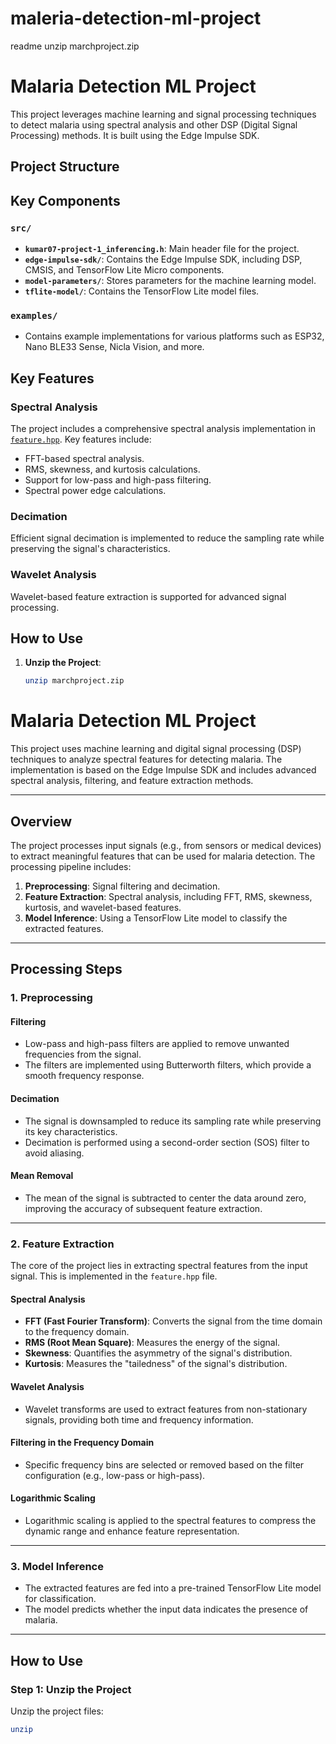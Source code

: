 # maleria-detection-ml-project
readme 
unzip marchproject.zip
# Malaria Detection ML Project

This project leverages machine learning and signal processing techniques to detect malaria using spectral analysis and other DSP (Digital Signal Processing) methods. It is built using the Edge Impulse SDK.

## Project Structure



## Key Components

### `src/`
- **`kumar07-project-1_inferencing.h`**: Main header file for the project.
- **`edge-impulse-sdk/`**: Contains the Edge Impulse SDK, including DSP, CMSIS, and TensorFlow Lite Micro components.
- **`model-parameters/`**: Stores parameters for the machine learning model.
- **`tflite-model/`**: Contains the TensorFlow Lite model files.

### `examples/`
- Contains example implementations for various platforms such as ESP32, Nano BLE33 Sense, Nicla Vision, and more.

## Key Features

### Spectral Analysis
The project includes a comprehensive spectral analysis implementation in [`feature.hpp`](kumar07-project-1_inferencing/src/edge-impulse-sdk/dsp/spectral/feature.hpp). Key features include:
- FFT-based spectral analysis.
- RMS, skewness, and kurtosis calculations.
- Support for low-pass and high-pass filtering.
- Spectral power edge calculations.

### Decimation
Efficient signal decimation is implemented to reduce the sampling rate while preserving the signal's characteristics.

### Wavelet Analysis
Wavelet-based feature extraction is supported for advanced signal processing.

## How to Use

1. **Unzip the Project**:
   ```bash
   unzip marchproject.zip


# Malaria Detection ML Project

This project uses machine learning and digital signal processing (DSP) techniques to analyze spectral features for detecting malaria. The implementation is based on the Edge Impulse SDK and includes advanced spectral analysis, filtering, and feature extraction methods.

---

## Overview

The project processes input signals (e.g., from sensors or medical devices) to extract meaningful features that can be used for malaria detection. The processing pipeline includes:

1. **Preprocessing**: Signal filtering and decimation.
2. **Feature Extraction**: Spectral analysis, including FFT, RMS, skewness, kurtosis, and wavelet-based features.
3. **Model Inference**: Using a TensorFlow Lite model to classify the extracted features.

---

## Processing Steps

### 1. Preprocessing

#### **Filtering**
- Low-pass and high-pass filters are applied to remove unwanted frequencies from the signal.
- The filters are implemented using Butterworth filters, which provide a smooth frequency response.

#### **Decimation**
- The signal is downsampled to reduce its sampling rate while preserving its key characteristics.
- Decimation is performed using a second-order section (SOS) filter to avoid aliasing.

#### **Mean Removal**
- The mean of the signal is subtracted to center the data around zero, improving the accuracy of subsequent feature extraction.

---

### 2. Feature Extraction

The core of the project lies in extracting spectral features from the input signal. This is implemented in the `feature.hpp` file.

#### **Spectral Analysis**
- **FFT (Fast Fourier Transform)**: Converts the signal from the time domain to the frequency domain.
- **RMS (Root Mean Square)**: Measures the energy of the signal.
- **Skewness**: Quantifies the asymmetry of the signal's distribution.
- **Kurtosis**: Measures the "tailedness" of the signal's distribution.

#### **Wavelet Analysis**
- Wavelet transforms are used to extract features from non-stationary signals, providing both time and frequency information.

#### **Filtering in the Frequency Domain**
- Specific frequency bins are selected or removed based on the filter configuration (e.g., low-pass or high-pass).

#### **Logarithmic Scaling**
- Logarithmic scaling is applied to the spectral features to compress the dynamic range and enhance feature representation.

---

### 3. Model Inference

- The extracted features are fed into a pre-trained TensorFlow Lite model for classification.
- The model predicts whether the input data indicates the presence of malaria.

---

## How to Use

### Step 1: Unzip the Project
Unzip the project files:
```bash
unzip 